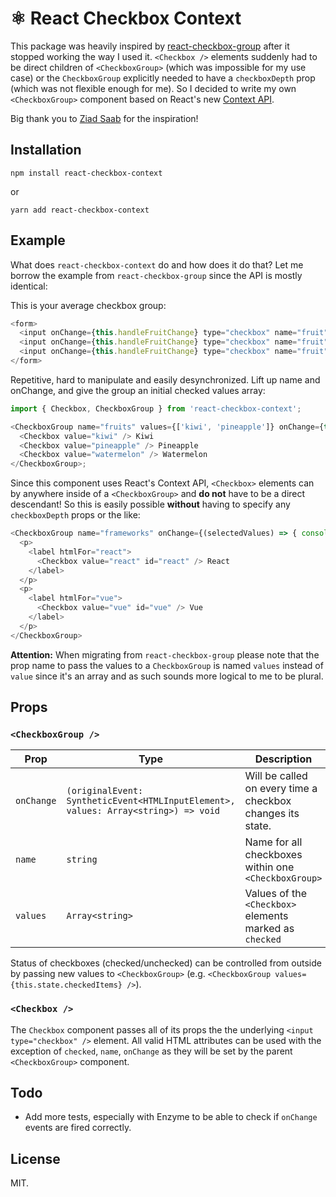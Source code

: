 # ⚛ React Checkbox Context

This package was heavily inspired by [react-checkbox-group](https://github.com/ziad-saab/react-checkbox-group) after it stopped working the way I used it. `<Checkbox />` elements suddenly had to be direct children of `<CheckboxGroup>` (which was impossible for my use case) or the `CheckboxGroup` explicitly needed to have a `checkboxDepth` prop (which was not flexible enough for me). So I decided to write my own `<CheckboxGroup>` component based on React's new [Context API](https://reactjs.org/docs/context.html).

Big thank you to [Ziad Saab](https://github.com/ziad-saab) for the inspiration!

## Installation

```
npm install react-checkbox-context
```
or

```
yarn add react-checkbox-context
```

## Example

What does `react-checkbox-context` do and how does it do that? Let me borrow the example from `react-checkbox-group` since the API is mostly identical:

This is your average checkbox group:

```js
<form>
  <input onChange={this.handleFruitChange} type="checkbox" name="fruit" value="apple" /> Apple
  <input onChange={this.handleFruitChange} type="checkbox" name="fruit" value="orange" /> Orange
  <input onChange={this.handleFruitChange} type="checkbox" name="fruit" value="watermelon" /> Watermelon
</form>
```

Repetitive, hard to manipulate and easily desynchronized. Lift up name and onChange, and give the group an initial checked values array:

```js
import { Checkbox, CheckboxGroup } from 'react-checkbox-context';

<CheckboxGroup name="fruits" values={['kiwi', 'pineapple']} onChange={this.fruitsChanged}>
  <Checkbox value="kiwi" /> Kiwi
  <Checkbox value="pineapple" /> Pineapple
  <Checkbox value="watermelon" /> Watermelon
</CheckboxGroup>;
```

Since this component uses React's Context API, `<Checkbox>` elements can by anywhere inside of a `<CheckboxGroup>` and **do not** have to be a direct descendant! So this is easily possible **without** having to specify any `checkboxDepth` props or the like:

```js
<CheckboxGroup name="frameworks" onChange={(selectedValues) => { console.log(selectedValues); }}>
  <p>
    <label htmlFor="react">
      <Checkbox value="react" id="react" /> React
    </label>
  </p>
  <p>
    <label htmlFor="vue">
      <Checkbox value="vue" id="vue" /> Vue
    </label>
  </p>
</CheckboxGroup>
```

**Attention:** When migrating from `react-checkbox-group` please note that the prop name to pass the values to a `CheckboxGroup` is named `values` instead of `value` since it's an array and as such sounds more logical to me to be plural.

## Props

### `<CheckboxGroup />`

| Prop       | Type                                                                               | Description                                                |
| ---------- | ---------------------------------------------------------------------------------- | ---------------------------------------------------------- |
| `onChange` | `(originalEvent: SyntheticEvent<HTMLInputElement>, values: Array<string>) => void` | Will be called on every time a checkbox changes its state. |
| `name`     | `string`                                                                           | Name for all checkboxes within one `<CheckboxGroup>`       |
| `values`   | `Array<string>`                                                                    | Values of the `<Checkbox>` elements marked as `checked`    |

Status of checkboxes (checked/unchecked) can be controlled from outside by passing new values to `<CheckboxGroup>` (e.g. `<CheckboxGroup values={this.state.checkedItems} />`).

### `<Checkbox />`

The `Checkbox` component passes all of its props the the underlying `<input type="checkbox" />` element. All valid HTML attributes can be used with the exception of `checked`, `name`, `onChange` as they will be set by the parent `<CheckboxGroup>` component.

## Todo

*   Add more tests, especially with Enzyme to be able to check if `onChange` events are fired correctly.

## License

MIT.
